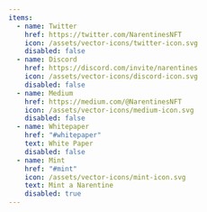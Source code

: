 ```yaml
---
items:
  - name: Twitter
    href: https://twitter.com/NarentinesNFT
    icon: /assets/vector-icons/twitter-icon.svg
    disabled: false
  - name: Discord
    href: https://discord.com/invite/narentines
    icon: /assets/vector-icons/discord-icon.svg
    disabled: false
  - name: Medium
    href: https://medium.com/@NarentinesNFT
    icon: /assets/vector-icons/medium-icon.svg
    disabled: false
  - name: Whitepaper
    href: "#whitepaper"
    text: White Paper
    disabled: false
  - name: Mint
    href: "#mint"
    icon: /assets/vector-icons/mint-icon.svg
    text: Mint a Narentine
    disabled: true
---
```

